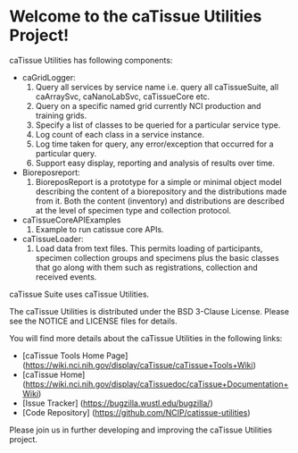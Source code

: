 Welcome to the caTissue Utilities Project!
=====================================

caTissue Utilities has following components:
* caGridLogger: 
	1. Query all services by service name i.e. query all caTissueSuite, all caArraySvc, caNanoLabSvc, caTissueCore etc.
	2. Query on a specific named grid currently NCI production and training grids.
	3.  Specify a list of classes to be queried for a particular service type.
	4.  Log count of each class in a service instance. 
	5.  Log time taken for query, any error/exception that occurred for a particular query.
	6.  Support easy display, reporting and analysis of results over time.
* Bioreposreport:
	1.  BioreposReport is a prototype for a simple or minimal object model describing the content of a biorepository and the distributions made from it. Both the content (inventory) and distributions are described at the level of specimen type and collection protocol.
* caTissueCoreAPIExamples
	1.  Example to run catissue core APIs.
* caTissueLoader:
	1.  Load data from text files. This permits loading of participants, specimen collection groups and specimens plus the basic classes that go along with them such as registrations, collection and received events.
	

caTissue Suite uses caTissue Utilities.

The caTissue Utilities is distributed under the BSD 3-Clause License.
Please see the NOTICE and LICENSE files for details.

You will find more details about the caTissue Utilities in the following links:
 * [caTissue Tools Home Page] (https://wiki.nci.nih.gov/display/caTissue/caTissue+Tools+Wiki)
 * [caTissue Home] (https://wiki.nci.nih.gov/display/caTissuedoc/caTissue+Documentation+Wiki)
 * [Issue Tracker] (https://bugzilla.wustl.edu/bugzilla/)
 * [Code Repository] (https://github.com/NCIP/catissue-utilities)

Please join us in further developing and improving the caTissue Utilities project.

 
